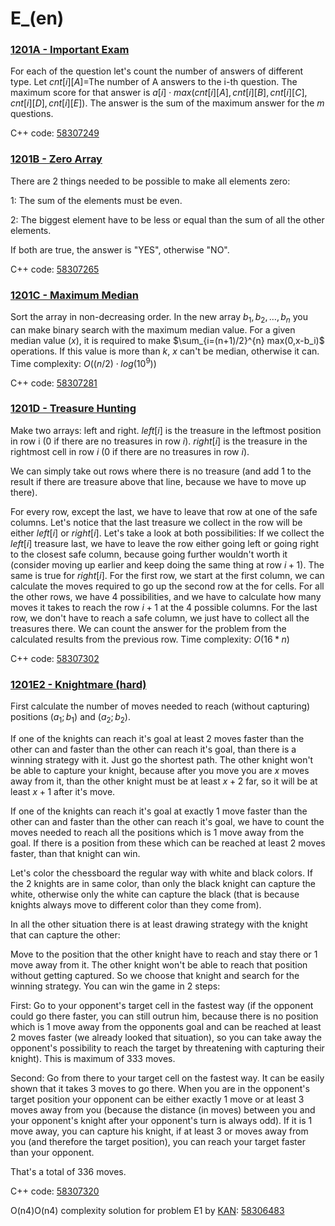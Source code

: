 # E_(en)


### [1201A - Important Exam](../problems/A._Important_Exam.md "Codeforces Round 577 (Div. 2)")

For each of the question let's count the number of answers of different type. Let $cnt[i][A]=$The number of A answers to the i-th question. The maximum score for that answer is $a[i]\cdot max(cnt[i][A], cnt[i][B], cnt[i][C], cnt[i][D], cnt[i][E])$. The answer is the sum of the maximum answer for the $m$ questions.

C++ code: [58307249](https://codeforces.com/contest/1201/submission/58307249 "Submission 58307249 by SPatrik")

 
### [1201B - Zero Array](../problems/B._Zero_Array.md "Codeforces Round 577 (Div. 2)")

There are 2 things needed to be possible to make all elements zero:

1: The sum of the elements must be even.

2: The biggest element have to be less or equal than the sum of all the other elements.

If both are true, the answer is "YES", otherwise "NO".

C++ code: [58307265](https://codeforces.com/contest/1201/submission/58307265 "Submission 58307265 by SPatrik")

 
### [1201C - Maximum Median](../problems/C._Maximum_Median.md "Codeforces Round 577 (Div. 2)")

Sort the array in non-decreasing order. In the new array $b_1, b_2, \ldots, b_n$ you can make binary search with the maximum median value. For a given median value ($x$), it is required to make $\sum_{i=(n+1)/2}^{n} max⁡(0,x-b_i)$ operations. If this value is more than $k$, $x$ can't be median, otherwise it can. Time complexity: $O((n/2)⋅log(10^9))$

C++ code: [58307281](https://codeforces.com/contest/1201/submission/58307281 "Submission 58307281 by SPatrik")

 
### [1201D - Treasure Hunting](../problems/D._Treasure_Hunting.md "Codeforces Round 577 (Div. 2)")

Make two arrays: left and right. $left[i]$ is the treasure in the leftmost position in row i (0 if there are no treasures in row $i$). $right[i]$ is the treasure in the rightmost cell in row $i$ (0 if there are no treasures in row $i$).

We can simply take out rows where there is no treasure (and add 1 to the result if there are treasure above that line, because we have to move up there).

For every row, except the last, we have to leave that row at one of the safe columns. Let's notice that the last treasure we collect in the row will be either $left[i]$ or $right[i]$. Let's take a look at both possibilities: If we collect the $left[i]$ treasure last, we have to leave the row either going left or going right to the closest safe column, because going further wouldn't worth it (consider moving up earlier and keep doing the same thing at row $i+1$). The same is true for $right[i]$. For the first row, we start at the first column, we can calculate the moves required to go up the second row at the for cells. For all the other rows, we have 4 possibilities, and we have to calculate how many moves it takes to reach the row $i+1$ at the 4 possible columns. For the last row, we don't have to reach a safe column, we just have to collect all the treasures there. We can count the answer for the problem from the calculated results from the previous row. Time complexity: $O(16*n)$

C++ code: [58307302](https://codeforces.com/contest/1201/submission/58307302 "Submission 58307302 by SPatrik")

 
### [1201E2 - Knightmare (hard)](../problems/E2._Knightmare_(hard).md "Codeforces Round 577 (Div. 2)")

First calculate the number of moves needed to reach (without capturing) positions $(a_1;b_1)$ and $(a_2;b_2)$.

If one of the knights can reach it's goal at least 2 moves faster than the other can and faster than the other can reach it's goal, than there is a winning strategy with it. Just go the shortest path. The other knight won't be able to capture your knight, because after you move you are $x$ moves away from it, than the other knight must be at least $x+2$ far, so it will be at least $x+1$ after it's move.

If one of the knights can reach it's goal at exactly 1 move faster than the other can and faster than the other can reach it's goal, we have to count the moves needed to reach all the positions which is 1 move away from the goal. If there is a position from these which can be reached at least 2 moves faster, than that knight can win.

Let's color the chessboard the regular way with white and black colors. If the 2 knights are in same color, than only the black knight can capture the white, otherwise only the white can capture the black (that is because knights always move to different color than they come from).

In all the other situation there is at least drawing strategy with the knight that can capture the other:

Move to the position that the other knight have to reach and stay there or 1 move away from it. The other knight won't be able to reach that position without getting captured. So we choose that knight and search for the winning strategy. You can win the game in 2 steps:

First: Go to your opponent's target cell in the fastest way (if the opponent could go there faster, you can still outrun him, because there is no position which is 1 move away from the opponents goal and can be reached at least 2 moves faster (we already looked that situation), so you can take away the opponent's possibility to reach the target by threatening with capturing their knight). This is maximum of 333 moves.

Second: Go from there to your target cell on the fastest way. It can be easily shown that it takes 3 moves to go there. When you are in the opponent's target position your opponent can be either exactly 1 move or at least 3 moves away from you (because the distance (in moves) between you and your opponent's knight after your opponent's turn is always odd). If it is 1 move away, you can capture his knight, if at least 3 or moves away from you (and therefore the target position), you can reach your target faster than your opponent.

That's a total of 336 moves.

C++ code: [58307320](https://codeforces.com/contest/1201/submission/58307320 "Submission 58307320 by SPatrik")

O(n4)O(n4) complexity solution for problem E1 by [KAN](https://codeforces.com/profile/KAN "Grandmaster KAN"): [58306483](https://codeforces.com/contest/1201/submission/58306483 "Submission 58306483 by SPatrik")

